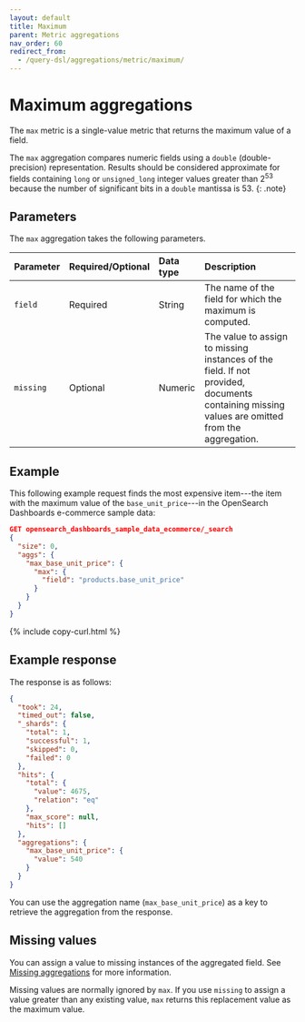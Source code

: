 ```yaml
---
layout: default
title: Maximum
parent: Metric aggregations
nav_order: 60
redirect_from:
  - /query-dsl/aggregations/metric/maximum/
---
```


# Maximum aggregations

The `max` metric is a single-value metric that returns the maximum value of a field.

The `max` aggregation compares numeric fields using a `double` (double-precision) representation. Results should be considered approximate for fields containing `long` or `unsigned_long` integer values greater than 2<sup>53</sup> because the number of significant bits in a `double` mantissa is 53.
{: .note}

## Parameters

The `max` aggregation takes the following parameters.

| Parameter | Required/Optional | Data type      | Description |
| :--       | :--               | :--            | :--         |
| `field`   | Required          | String         | The name of the field for which the maximum is computed.    |
| `missing` | Optional          | Numeric        | The value to assign to missing instances of the field. If not provided, documents containing missing values are omitted from the aggregation. |

## Example

This following example request finds the most expensive item---the item with the maximum value of the `base_unit_price`---in the OpenSearch Dashboards e-commerce sample data:

```json
GET opensearch_dashboards_sample_data_ecommerce/_search
{
  "size": 0,
  "aggs": {
    "max_base_unit_price": {
      "max": {
        "field": "products.base_unit_price"
      }
    }
  }
}
```
{% include copy-curl.html %}

## Example response

The response is as follows:

```json
{
  "took": 24,
  "timed_out": false,
  "_shards": {
    "total": 1,
    "successful": 1,
    "skipped": 0,
    "failed": 0
  },
  "hits": {
    "total": {
      "value": 4675,
      "relation": "eq"
    },
    "max_score": null,
    "hits": []
  },
  "aggregations": {
    "max_base_unit_price": {
      "value": 540
    }
  }
}
```

You can use the aggregation name (`max_base_unit_price`) as a key to retrieve the aggregation from the response.

## Missing values

You can assign a value to missing instances of the aggregated field. See [Missing aggregations]({{site.url}}{{site.baseurl}}/aggregations/bucket/missing/) for more information.

Missing values are normally ignored by `max`. If you use `missing` to assign a value greater than any existing value, `max` returns this replacement value as the maximum value.
